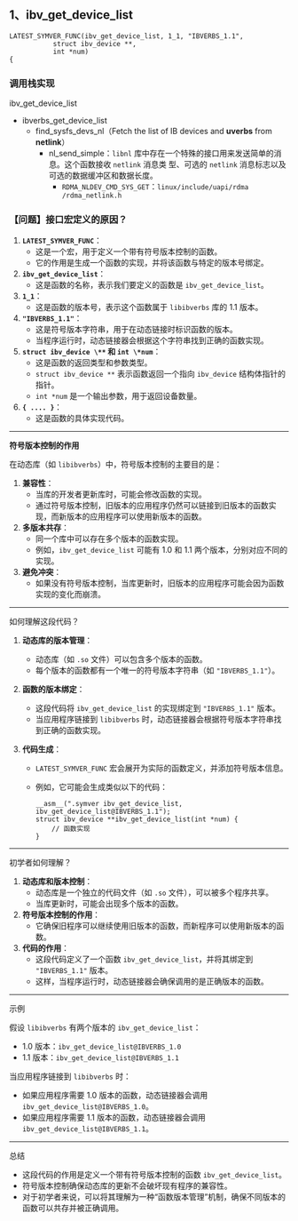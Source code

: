 



## 1、ibv_get_device_list

```
LATEST_SYMVER_FUNC(ibv_get_device_list, 1_1, "IBVERBS_1.1",
		   struct ibv_device **,
		   int *num)
{
```

### 调用栈实现

ibv_get_device_list

- ibverbs_get_device_list
  - find_sysfs_devs_nl（Fetch the list of IB devices and **uverbs** from **netlink**）
    - nl_send_simple：`libnl` 库中存在一个特殊的接口用来发送简单的消息。这个函数接收 `netlink` 消息类 型、可选的 `netlink` 消息标志以及可选的数据缓冲区和数据长度。
      - `RDMA_NLDEV_CMD_SYS_GET`：`linux/include/uapi/rdma /rdma_netlink.h`

### 【问题】接口宏定义的原因？

1. **`LATEST_SYMVER_FUNC`**：
   - 这是一个宏，用于定义一个带有符号版本控制的函数。
   - 它的作用是生成一个函数的实现，并将该函数与特定的版本号绑定。
2. **`ibv_get_device_list`**：
   - 这是函数的名称，表示我们要定义的函数是 `ibv_get_device_list`。
3. **`1_1`**：
   - 这是函数的版本号，表示这个函数属于 `libibverbs` 库的 1.1 版本。
4. **`"IBVERBS_1.1"`**：
   - 这是符号版本字符串，用于在动态链接时标识函数的版本。
   - 当程序运行时，动态链接器会根据这个字符串找到正确的函数实现。
5. **`struct ibv_device \**` 和 `int \*num`**：
   - 这是函数的返回类型和参数类型。
   - `struct ibv_device **` 表示函数返回一个指向 `ibv_device` 结构体指针的指针。
   - `int *num` 是一个输出参数，用于返回设备数量。
6. **`{ .... }`**：
   - 这是函数的具体实现代码。

------

**符号版本控制的作用**

在动态库（如 `libibverbs`）中，符号版本控制的主要目的是：

1. **兼容性**：
   - 当库的开发者更新库时，可能会修改函数的实现。
   - 通过符号版本控制，旧版本的应用程序仍然可以链接到旧版本的函数实现，而新版本的应用程序可以使用新版本的函数。
2. **多版本共存**：
   - 同一个库中可以存在多个版本的函数实现。
   - 例如，`ibv_get_device_list` 可能有 1.0 和 1.1 两个版本，分别对应不同的实现。
3. **避免冲突**：
   - 如果没有符号版本控制，当库更新时，旧版本的应用程序可能会因为函数实现的变化而崩溃。

------

如何理解这段代码？

1. **动态库的版本管理**：

   - 动态库（如 `.so` 文件）可以包含多个版本的函数。
   - 每个版本的函数都有一个唯一的符号版本字符串（如 `"IBVERBS_1.1"`）。

2. **函数的版本绑定**：

   - 这段代码将 `ibv_get_device_list` 的实现绑定到 `"IBVERBS_1.1"` 版本。
   - 当应用程序链接到 `libibverbs` 时，动态链接器会根据符号版本字符串找到正确的函数实现。

3. **代码生成**：

   - `LATEST_SYMVER_FUNC` 宏会展开为实际的函数定义，并添加符号版本信息。

   - 例如，它可能会生成类似以下的代码：

     ```
     __asm__(".symver ibv_get_device_list, ibv_get_device_list@IBVERBS_1.1");
     struct ibv_device **ibv_get_device_list(int *num) {
         // 函数实现
     }
     ```

------

初学者如何理解？

1. **动态库和版本控制**：
   - 动态库是一个独立的代码文件（如 `.so` 文件），可以被多个程序共享。
   - 当库更新时，可能会出现多个版本的函数。
2. **符号版本控制的作用**：
   - 它确保旧程序可以继续使用旧版本的函数，而新程序可以使用新版本的函数。
3. **代码的作用**：
   - 这段代码定义了一个函数 `ibv_get_device_list`，并将其绑定到 `"IBVERBS_1.1"` 版本。
   - 这样，当程序运行时，动态链接器会确保调用的是正确版本的函数。

------

示例

假设 `libibverbs` 有两个版本的 `ibv_get_device_list`：

- 1.0 版本：`ibv_get_device_list@IBVERBS_1.0`
- 1.1 版本：`ibv_get_device_list@IBVERBS_1.1`

当应用程序链接到 `libibverbs` 时：

- 如果应用程序需要 1.0 版本的函数，动态链接器会调用 `ibv_get_device_list@IBVERBS_1.0`。
- 如果应用程序需要 1.1 版本的函数，动态链接器会调用 `ibv_get_device_list@IBVERBS_1.1`。

------

总结

- 这段代码的作用是定义一个带有符号版本控制的函数 `ibv_get_device_list`。
- 符号版本控制确保动态库的更新不会破坏现有程序的兼容性。
- 对于初学者来说，可以将其理解为一种“函数版本管理”机制，确保不同版本的函数可以共存并被正确调用。